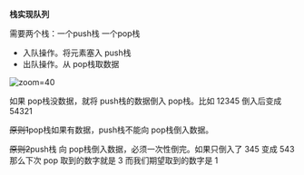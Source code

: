 **栈实现队列**

需要两个栈：一个push栈 一个pop栈

- 入队操作。将元素塞入 push栈
- 出队操作。从 pop栈取数据



![zoom=40](Pasted%20image%2020231212211756.png)

如果 pop栈没数据，就将 push栈的数据倒入 pop栈。比如 12345 倒入后变成 54321

~~原则1~~pop栈如果有数据，push栈不能向 pop栈倒入数据。

~~原则2~~push栈 向 pop栈倒入数据，必须一次性倒完。如果只倒入了 345 变成 543 那么下次 pop 取到的数字就是 3 而我们期望取到的数字是 1